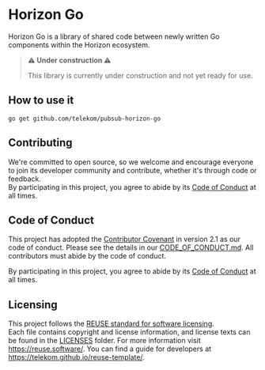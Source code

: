 <!--
Copyright 2024 Deutsche Telekom IT GmbH

SPDX-License-Identifier: Apache-2.0
-->

# Horizon Go
Horizon Go is a library of shared code between newly written Go components within the Horizon ecosystem.

> **⚠️ Under construction ⚠️**
>
> This library is currently under construction and not yet ready for use.

## How to use it
`go get github.com/telekom/pubsub-horizon-go`

## Contributing
We're committed to open source, so we welcome and encourage everyone to join its developer community and contribute, whether it's through code or feedback.  
By participating in this project, you agree to abide by its [Code of Conduct](./CODE_OF_CONDUCT.md) at all times.

## Code of Conduct
This project has adopted the [Contributor Covenant](https://www.contributor-covenant.org/) in version 2.1 as our code of conduct. Please see the details in our [CODE_OF_CONDUCT.md](CODE_OF_CONDUCT.md). All contributors must abide by the code of conduct.

By participating in this project, you agree to abide by its [Code of Conduct](./CODE_OF_CONDUCT.md) at all times.

## Licensing
This project follows the [REUSE standard for software licensing](https://reuse.software/).    
Each file contains copyright and license information, and license texts can be found in the [LICENSES](./LICENSES) folder. For more information visit https://reuse.software/.
You can find a guide for developers at https://telekom.github.io/reuse-template/.   